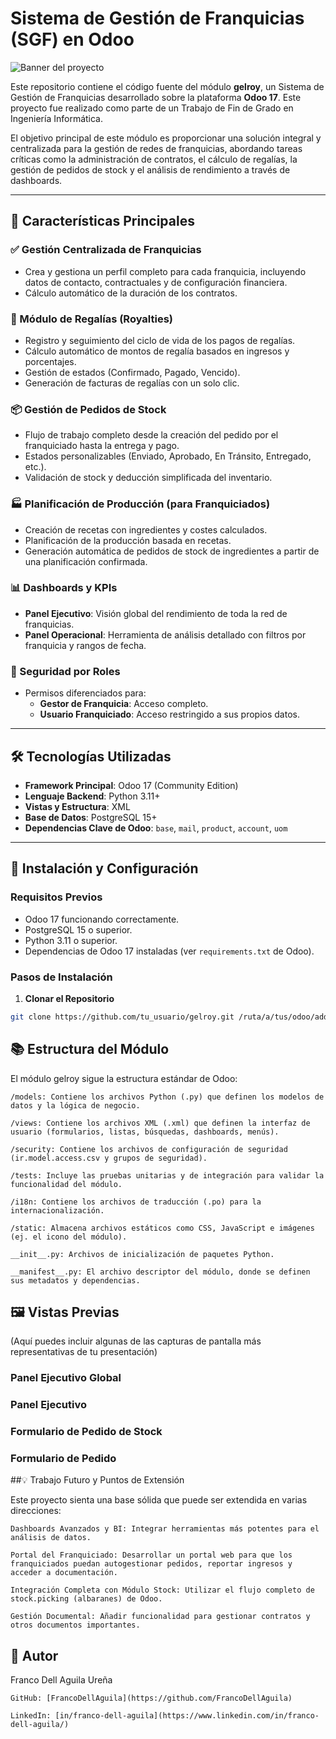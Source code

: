 # Sistema de Gestión de Franquicias (SGF) en Odoo

![Banner del proyecto](link_a_una_imagen_de_banner.png)

Este repositorio contiene el código fuente del módulo **gelroy**, un Sistema de Gestión de Franquicias desarrollado sobre la plataforma **Odoo 17**. Este proyecto fue realizado como parte de un Trabajo de Fin de Grado en Ingeniería Informática.

El objetivo principal de este módulo es proporcionar una solución integral y centralizada para la gestión de redes de franquicias, abordando tareas críticas como la administración de contratos, el cálculo de regalías, la gestión de pedidos de stock y el análisis de rendimiento a través de dashboards.

---

## 🌟 Características Principales

### ✅ Gestión Centralizada de Franquicias
- Crea y gestiona un perfil completo para cada franquicia, incluyendo datos de contacto, contractuales y de configuración financiera.
- Cálculo automático de la duración de los contratos.

### 💸 Módulo de Regalías (Royalties)
- Registro y seguimiento del ciclo de vida de los pagos de regalías.
- Cálculo automático de montos de regalía basados en ingresos y porcentajes.
- Gestión de estados (Confirmado, Pagado, Vencido).
- Generación de facturas de regalías con un solo clic.

### 📦 Gestión de Pedidos de Stock
- Flujo de trabajo completo desde la creación del pedido por el franquiciado hasta la entrega y pago.
- Estados personalizables (Enviado, Aprobado, En Tránsito, Entregado, etc.).
- Validación de stock y deducción simplificada del inventario.

### 🏭 Planificación de Producción (para Franquiciados)
- Creación de recetas con ingredientes y costes calculados.
- Planificación de la producción basada en recetas.
- Generación automática de pedidos de stock de ingredientes a partir de una planificación confirmada.

### 📊 Dashboards y KPIs
- **Panel Ejecutivo**: Visión global del rendimiento de toda la red de franquicias.
- **Panel Operacional**: Herramienta de análisis detallado con filtros por franquicia y rangos de fecha.

### 🔐 Seguridad por Roles
- Permisos diferenciados para:
  - **Gestor de Franquicia**: Acceso completo.
  - **Usuario Franquiciado**: Acceso restringido a sus propios datos.

---

## 🛠️ Tecnologías Utilizadas

- **Framework Principal**: Odoo 17 (Community Edition)
- **Lenguaje Backend**: Python 3.11+
- **Vistas y Estructura**: XML
- **Base de Datos**: PostgreSQL 15+
- **Dependencias Clave de Odoo**: `base`, `mail`, `product`, `account`, `uom`

---

## 🚀 Instalación y Configuración

### Requisitos Previos

- Odoo 17 funcionando correctamente.
- PostgreSQL 15 o superior.
- Python 3.11 o superior.
- Dependencias de Odoo 17 instaladas (ver `requirements.txt` de Odoo).

### Pasos de Instalación

1. **Clonar el Repositorio**

```bash
git clone https://github.com/tu_usuario/gelroy.git /ruta/a/tus/odoo/addons/gelroy
```


## 📚 Estructura del Módulo

El módulo gelroy sigue la estructura estándar de Odoo:

    /models: Contiene los archivos Python (.py) que definen los modelos de datos y la lógica de negocio.

    /views: Contiene los archivos XML (.xml) que definen la interfaz de usuario (formularios, listas, búsquedas, dashboards, menús).

    /security: Contiene los archivos de configuración de seguridad (ir.model.access.csv y grupos de seguridad).

    /tests: Incluye las pruebas unitarias y de integración para validar la funcionalidad del módulo.

    /i18n: Contiene los archivos de traducción (.po) para la internacionalización.

    /static: Almacena archivos estáticos como CSS, JavaScript e imágenes (ej. el icono del módulo).

    __init__.py: Archivos de inicialización de paquetes Python.

    __manifest__.py: El archivo descriptor del módulo, donde se definen sus metadatos y dependencias.

## 🖼️ Vistas Previas

(Aquí puedes incluir algunas de las capturas de pantalla más representativas de tu presentación)
### Panel Ejecutivo Global

### Panel Ejecutivo

### Formulario de Pedido de Stock

### Formulario de Pedido


##💡 Trabajo Futuro y Puntos de Extensión

Este proyecto sienta una base sólida que puede ser extendida en varias direcciones:

    Dashboards Avanzados y BI: Integrar herramientas más potentes para el análisis de datos.

    Portal del Franquiciado: Desarrollar un portal web para que los franquiciados puedan autogestionar pedidos, reportar ingresos y acceder a documentación.

    Integración Completa con Módulo Stock: Utilizar el flujo completo de stock.picking (albaranes) de Odoo.

    Gestión Documental: Añadir funcionalidad para gestionar contratos y otros documentos importantes.

## 👤 Autor

Franco Dell Aguila Ureña

    GitHub: [FrancoDellAguila](https://github.com/FrancoDellAguila)

    LinkedIn: [in/franco-dell-aguila](https://www.linkedin.com/in/franco-dell-aguila/)
